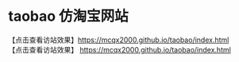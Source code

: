 # taobao    仿淘宝网站
 【点击查看访站效果】https://mcqx2000.github.io/taobao/index.html  
 【点击查看访站效果】 https://mcqx2000.github.io/taobao/index.html

